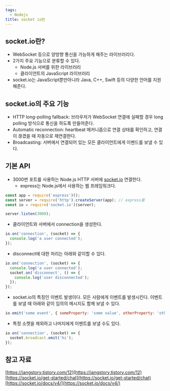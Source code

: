 ```yaml
---
tags:
  - Nodejs
title: socket io란
---
```



## socket.io란?

- WebSocket 등으로 양방향 통신을 가능하게 해주는 라이브러리다.
- 2가지 주요 기능으로 분류할 수 있다.
    - Node.js 서버를 위한 라이브러리
    - 클라이언트의 JavaScript 라이브러리
- socket.io는 JavaScript뿐만아니라 Java, C++, Swift 등의 다양한 언어를 지원해준다.

## socket.io의 주요 기능

- HTTP long-polling fallback: 브라우저가 WebSocket 연결에 실패할 경우 long polling 방식으로 통신을 하도록 만들어준다.
- Automatic reconnection: heartbeat 매커니즘으로 연결 상태를 확인하고, 연결이 끊겼을 때 자동으로 재연결한다.
- Broadcasting: 서버에서 연결되어 있는 모든 클라이언트에게 이벤드를 보낼 수 있다.

## 기본 API

- 3000번 포트를 사용하는 Node.js HTTP 서버에 [socket.io](http://socket.io/) 연결한다.
    - express는 Node.js에서 사용하는 웹 프레임워크다.

```jsx
const app = require('express')();
const server = require('http').createServer(app); // express를
const io = require('socket.io')(server);

server.listen(3000);
```

- 클라이언트와 서버에서 connection을 생성한다.

```jsx
io.on('connection', (socket) => {
  console.log('a user connected');
});

```

- disconnect에 대한 처리는 아래와 같이할 수 있다.

```jsx
io.on('connection', (socket) => {
  console.log('a user connected');
  socket.on('disconnect', () => {
    console.log('user disconnected');
  });
});

```

- socket.io의 특징인 이벤트 발생이다. 모든 사람에게 이벤트를 발생시킨다. 이벤트를 보낼 때 아래와 같이 임의의 메시지도 함께 보낼 수 있다.

```jsx
io.emit('some event', { someProperty: 'some value', otherProperty: 'other value' }); // This will emit the event to all connected sockets
```

- 특정 소켓을 제외하고 나머지에게 이벤트를 보낼 수도 있다.

```jsx
io.on('connection', (socket) => {
  socket.broadcast.emit('hi');
});
```

## 참고 자료

[https://jangstory.tistory.com/12](https://jangstory.tistory.com/12)[https://socket.io/get-started/chat](https://socket.io/get-started/chat)[https://socket.io/docs/v4/](https://socket.io/docs/v4/)
